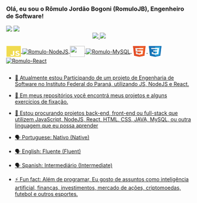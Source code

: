 ### Olá, eu sou o Rômulo Jordão Bogoni (RomuloJB), Engenheiro de Software!

<div> 
  <a href = "mailto:jordaobogoni@gmail.com"><img src="https://img.shields.io/badge/-Gmail-%23333?style=for-the-badge&logo=gmail&logoColor=white" target="_blank"></a>
  <a href="https://www.linkedin.com/in/rômulo-jordão-bogoni-3b572b236/" target="_blank"><img src="https://img.shields.io/badge/-LinkedIn-%230077B5?style=for-the-badge&logo=linkedin&logoColor=white" target="_blank"></a> 
</div>

<div align="center">
  <a href="https://github.com/RomuloJB">
  <img height="160em" src="https://github-readme-stats.vercel.app/api?username=RomuloJB&show_icons=true&theme=midnight-purple&include_all_commits=true&count_private=true&rank_icon=github"/>
  <img height="160em" src="https://github-readme-stats.vercel.app/api/top-langs/?username=RomuloJB&layout=compact&langs_count=7&theme=midnight-purple"/>
</div>
  
  <div style="display: inline_block"><br>
  <img align="center" alt="Romulo-Js" height="30" width="40" src="https://raw.githubusercontent.com/devicons/devicon/master/icons/javascript/javascript-plain.svg">
  <img align="center" alt="Romulo-NodeJS" height="30" width="40" src="https://cdn.jsdelivr.net/gh/devicons/devicon@latest/icons/nodejs/nodejs-original.svg" />  
  <img align="center" alt"Romulo-Java" height="30" width="40" src="https://cdn.jsdelivr.net/gh/devicons/devicon/icons/java/java-original.svg" />
  <img align="center" alt="Romulo-MySQL" height="30" width="40" src="https://cdn.jsdelivr.net/gh/devicons/devicon/icons/mysql/mysql-original.svg" />
  <img align="center" alt="Romulo-HTML" height="30" width="40" src="https://raw.githubusercontent.com/devicons/devicon/master/icons/html5/html5-original.svg">
  <img align="center" alt="Romulo-CSS" height="30" width="40" src="https://raw.githubusercontent.com/devicons/devicon/master/icons/css3/css3-original.svg">
  <img align="center" alt="Romulo-React" height="30" width="40" src="https://cdn.jsdelivr.net/gh/devicons/devicon@latest/icons/react/react-original.svg" />
    
</div>
  
##
  
- 🔭 Atualmente estou Participando de um projeto de Engenharia de Software no Instituto Federal do Paraná, utilizando JS, NodeJS e React.
- 🌱 Em meus repositórios você encontrá meus projetos e alguns exercícios de fixação.
- 👯 Estou procurando projetos back-end, front-end ou full-stack que utilizem JavaScript, NodeJS, React, HTML, CSS, JAVA, MySQL, ou outra linguagem que eu possa aprender
- 🗣️ Portuguese: Nativo (Native)
- 🗣️ English: Fluente (Fluent)
- 🗣️ Spanish: Intermediário (Intermediate)

- ⚡ Fun fact: Além de programar, Eu gosto de assuntos como inteligência artificial, finanças, investimentos, mercado de ações, criptomoedas, futebol e outros esportes.
